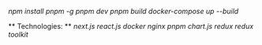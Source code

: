 _npm install pnpm -g
pnpm dev
pnpm build
docker-compose up --build_

**
Technologies:
**
_next.js
react.js
docker
nginx
pnpm
chart.js
redux
redux toolkit_

